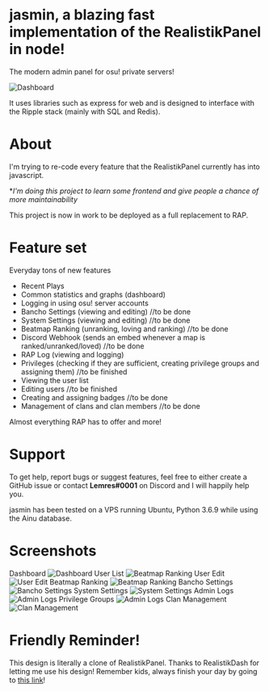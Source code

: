 # jasmin, a blazing fast implementation of the RealistikPanel in node!
The modern admin panel for osu! private servers!

![Dashboard](https://x.catboy.best/nGVJO30.png)

It uses libraries such as express for web and is designed to interface with the Ripple stack (mainly with SQL and Redis).

# About

I'm trying to re-code every feature that the RealistikPanel currently has into javascript.

**I'm doing this project to learn some frontend and give people a chance of more maintainability*

This project is now in work to be deployed as a full replacement to RAP.

# Feature set
Everyday tons of new features
- Recent Plays
- Common statistics and graphs (dashboard)
- Logging in using osu! server accounts
- Bancho Settings (viewing and editing) //to be done
- System Settings (viewing and editing) //to be done
- Beatmap Ranking (unranking, loving and ranking) //to be done
- Discord Webhook (sends an embed whenever a map is ranked/unranked/loved) //to be done
- RAP Log (viewing and logging)
- Privileges (checking if they are sufficient, creating privilege groups and assigning them) //to be finished
- Viewing the user list
- Editing users //to be finished
- Creating and assigning badges //to be done
- Management of clans and clan members //to be done

Almost everything RAP has to offer and more!

# Support
To get help, report bugs or suggest features, feel free to either create a GitHub issue or contact **Lemres#0001** on Discord and I will happily help you.

jasmin has been tested on a VPS running Ubuntu, Python 3.6.9 while using the Ainu database.

# Screenshots
Dashboard
![Dashboard](https://x.catboy.best/nGVJO30.png)
User List
![Beatmap Ranking](https://i.imgur.com/lWcGDpi.png)
User Edit
![User Edit](https://x.catboy.best/t0Jb4nm.png)
Beatmap Ranking
![Beatmap Ranking](https://i.imgur.com/wtwHn6E.png)
Bancho Settings
![Bancho Settings](https://i.imgur.com/kxmhkRr.png)
System Settings
![System Settings](https://i.imgur.com/dGrQq8Q.png)
Admin Logs
![Admin Logs](https://x.catboy.best/wss8Q2w.png)
Privilege Groups
![Admin Logs](https://i.imgur.com/P310vDI.png)
Clan Management
![Clan Management](https://i.imgur.com/0VomZxS.png)

# Friendly Reminder!
This design is literally a clone of RealistikPanel. Thanks to RealistikDash for letting me use his design!
Remember kids, always finish your day by going to [this link](https://c.ussr.pl)!
